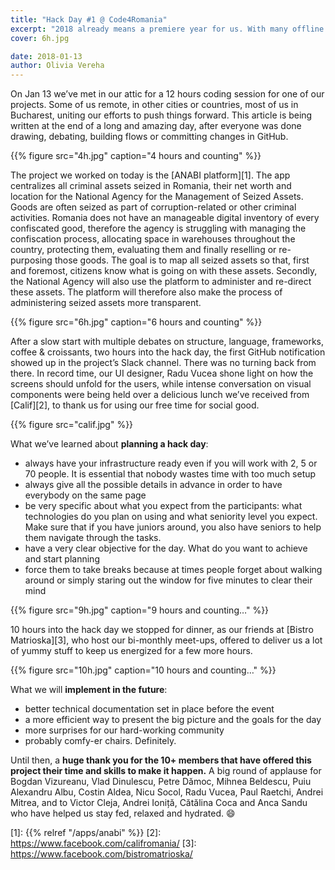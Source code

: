 ```yaml
---
title: "Hack Day #1 @ Code4Romania"
excerpt: "2018 already means a premiere year for us. With many offline programs already in plan (we will definitely tell you all about them soon) we started meeting our community more often. And not just for beers, but also for coding. "
cover: 6h.jpg

date: 2018-01-13
author: Olivia Vereha
---
```


On Jan 13 we’ve met in our attic for a 12 hours coding session for one of our projects. Some of us remote, in other cities or countries, most of us in Bucharest, uniting our efforts to push things forward. This article is being written at the end of a long and amazing day, after everyone was done drawing, debating, building flows or committing changes in GitHub.

{{% figure src="4h.jpg" caption="4 hours and counting" %}}

The project we worked on today is the [ANABI platform][1]. The app centralizes all criminal assets seized in Romania, their net worth and location for the National Agency for the Management of Seized Assets. Goods are often seized as part of corruption-related or other criminal activities. Romania does not have an manageable digital inventory of every confiscated good, therefore the agency is struggling with managing the confiscation process, allocating space in warehouses throughout the country, protecting them, evaluating them and finally reselling or re-purposing those goods. The goal is to map all seized assets so that, first and foremost, citizens know what is going on with these assets. Secondly, the National Agency will also use the platform to administer and re-direct these assets. The platform will therefore also make the process of administering seized assets more transparent.

{{% figure src="6h.jpg" caption="6 hours and counting" %}}

After a slow start with multiple debates on structure, language, frameworks, coffee & croissants, two hours into the hack day, the first GitHub notification showed up in the project’s Slack channel. There was no turning back from there. In record time, our UI designer, Radu Vucea shone light on how the screens should unfold for the users, while intense conversation on visual components were being held over a delicious lunch we’ve received from [Calif][2], to thank us for using our free time for social good.

{{% figure src="calif.jpg" %}}

What we’ve learned about **planning a hack day**:

*   always have your infrastructure ready even if you will work with 2, 5 or 70 people. It is essential that nobody wastes time with too much setup
*   always give all the possible details in advance in order to have everybody on the same page
*   be very specific about what you expect from the participants: what technologies do you plan on using and what seniority level you expect. Make sure that if you have juniors around, you also have seniors to help them navigate through the tasks.
*   have a very clear objective for the day. What do you want to achieve and start planning
*   force them to take breaks because at times people forget about walking around or simply staring out the window for five minutes to clear their mind

{{% figure src="9h.jpg" caption="9 hours and counting…" %}}

10 hours into the hack day we stopped for dinner, as our friends at [Bistro Matrioska][3], who host our bi-monthly meet-ups, offered to deliver us a lot of yummy stuff to keep us energized for a few more hours.

{{% figure src="10h.jpg" caption="10 hours and counting…" %}}

What we will **implement in the future**:

*   better technical documentation set in place before the event
*   a more efficient way to present the big picture and the goals for the day
*   more surprises for our hard-working community
*   probably comfy-er chairs. Definitely.

Until then, a **huge thank you for the 10+ members that have offered this project their time and skills to make it happen.** A big round of applause for Bogdan Vizureanu, Vlad Dinulescu, Petre Dămoc, Mihnea Beldescu, Puiu Alexandru Albu, Costin Aldea, Nicu Socol, Radu Vucea, Paul Raetchi, Andrei Mitrea, and to Victor Cleja, Andrei Ioniță, Cătălina Coca and Anca Sandu who have helped us stay fed, relaxed and hydrated. :smile:


[1]: {{% relref "/apps/anabi" %}}
[2]: https://www.facebook.com/califromania/
[3]: https://www.facebook.com/bistromatrioska/
